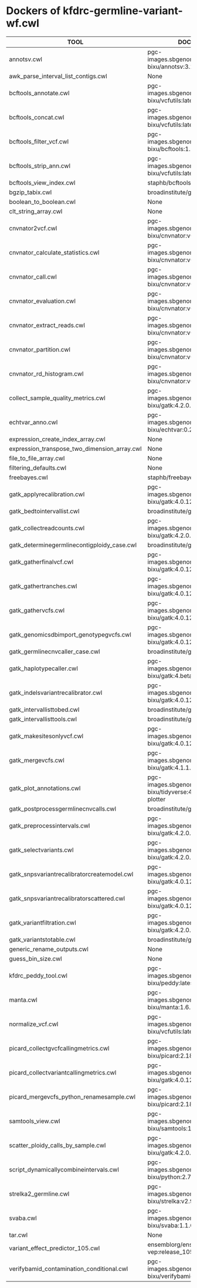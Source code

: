 # Dockers of kfdrc-germline-variant-wf.cwl

TOOL|DOCKER
-|-
annotsv.cwl|pgc-images.sbgenomics.com/d3b-bixu/annotsv:3.1.1
awk_parse_interval_list_contigs.cwl|None
bcftools_annotate.cwl|pgc-images.sbgenomics.com/d3b-bixu/vcfutils:latest
bcftools_concat.cwl|pgc-images.sbgenomics.com/d3b-bixu/vcfutils:latest
bcftools_filter_vcf.cwl|pgc-images.sbgenomics.com/d3b-bixu/bcftools:1.20
bcftools_strip_ann.cwl|pgc-images.sbgenomics.com/d3b-bixu/vcfutils:latest
bcftools_view_index.cwl|staphb/bcftools:1.17
bgzip_tabix.cwl|broadinstitute/gatk:4.4.0.0
boolean_to_boolean.cwl|None
clt_string_array.cwl|None
cnvnator2vcf.cwl|pgc-images.sbgenomics.com/d3b-bixu/cnvnator:v0.4.1
cnvnator_calculate_statistics.cwl|pgc-images.sbgenomics.com/d3b-bixu/cnvnator:v0.4.1
cnvnator_call.cwl|pgc-images.sbgenomics.com/d3b-bixu/cnvnator:v0.4.1
cnvnator_evaluation.cwl|pgc-images.sbgenomics.com/d3b-bixu/cnvnator:v0.4.1
cnvnator_extract_reads.cwl|pgc-images.sbgenomics.com/d3b-bixu/cnvnator:v0.4.1
cnvnator_partition.cwl|pgc-images.sbgenomics.com/d3b-bixu/cnvnator:v0.4.1
cnvnator_rd_histogram.cwl|pgc-images.sbgenomics.com/d3b-bixu/cnvnator:v0.4.1
collect_sample_quality_metrics.cwl|pgc-images.sbgenomics.com/d3b-bixu/gatk:4.2.0.0R
echtvar_anno.cwl|pgc-images.sbgenomics.com/d3b-bixu/echtvar:0.2.0
expression_create_index_array.cwl|None
expression_transpose_two_dimension_array.cwl|None
file_to_file_array.cwl|None
filtering_defaults.cwl|None
freebayes.cwl|staphb/freebayes:1.3.6
gatk_applyrecalibration.cwl|pgc-images.sbgenomics.com/d3b-bixu/gatk:4.0.12.0
gatk_bedtointervallist.cwl|broadinstitute/gatk:4.4.0.0
gatk_collectreadcounts.cwl|pgc-images.sbgenomics.com/d3b-bixu/gatk:4.2.0.0R
gatk_determinegermlinecontigploidy_case.cwl|broadinstitute/gatk:4.2.0.0
gatk_gatherfinalvcf.cwl|pgc-images.sbgenomics.com/d3b-bixu/gatk:4.0.12.0
gatk_gathertranches.cwl|pgc-images.sbgenomics.com/d3b-bixu/gatk:4.0.12.0
gatk_gathervcfs.cwl|pgc-images.sbgenomics.com/d3b-bixu/gatk:4.0.12.0
gatk_genomicsdbimport_genotypegvcfs.cwl|pgc-images.sbgenomics.com/d3b-bixu/gatk:4.0.12.0
gatk_germlinecnvcaller_case.cwl|broadinstitute/gatk:4.2.0.0
gatk_haplotypecaller.cwl|pgc-images.sbgenomics.com/d3b-bixu/gatk:4.beta.1-3.5
gatk_indelsvariantrecalibrator.cwl|pgc-images.sbgenomics.com/d3b-bixu/gatk:4.0.12.0
gatk_intervallisttobed.cwl|broadinstitute/gatk:4.4.0.0
gatk_intervallisttools.cwl|broadinstitute/gatk:4.4.0.0
gatk_makesitesonlyvcf.cwl|pgc-images.sbgenomics.com/d3b-bixu/gatk:4.0.12.0
gatk_mergevcfs.cwl|pgc-images.sbgenomics.com/d3b-bixu/gatk:4.1.1.0
gatk_plot_annotations.cwl|pgc-images.sbgenomics.com/d3b-bixu/tidyverse:4.4.2-gatk-plotter
gatk_postprocessgermlinecnvcalls.cwl|broadinstitute/gatk:4.2.0.0
gatk_preprocessintervals.cwl|pgc-images.sbgenomics.com/d3b-bixu/gatk:4.2.0.0R
gatk_selectvariants.cwl|pgc-images.sbgenomics.com/d3b-bixu/gatk:4.2.0.0R
gatk_snpsvariantrecalibratorcreatemodel.cwl|pgc-images.sbgenomics.com/d3b-bixu/gatk:4.0.12.0
gatk_snpsvariantrecalibratorscattered.cwl|pgc-images.sbgenomics.com/d3b-bixu/gatk:4.0.12.0
gatk_variantfiltration.cwl|pgc-images.sbgenomics.com/d3b-bixu/gatk:4.2.0.0R
gatk_variantstotable.cwl|broadinstitute/gatk:4.6.1.0
generic_rename_outputs.cwl|None
guess_bin_size.cwl|None
kfdrc_peddy_tool.cwl|pgc-images.sbgenomics.com/d3b-bixu/peddy:latest
manta.cwl|pgc-images.sbgenomics.com/d3b-bixu/manta:1.6.0
normalize_vcf.cwl|pgc-images.sbgenomics.com/d3b-bixu/vcfutils:latest
picard_collectgvcfcallingmetrics.cwl|pgc-images.sbgenomics.com/d3b-bixu/picard:2.18.9R
picard_collectvariantcallingmetrics.cwl|pgc-images.sbgenomics.com/d3b-bixu/gatk:4.0.12.0
picard_mergevcfs_python_renamesample.cwl|pgc-images.sbgenomics.com/d3b-bixu/picard:2.18.9R
samtools_view.cwl|pgc-images.sbgenomics.com/d3b-bixu/samtools:1.15.1
scatter_ploidy_calls_by_sample.cwl|pgc-images.sbgenomics.com/d3b-bixu/gatk:4.2.0.0R
script_dynamicallycombineintervals.cwl|pgc-images.sbgenomics.com/d3b-bixu/python:2.7.13
strelka2_germline.cwl|pgc-images.sbgenomics.com/d3b-bixu/strelka:v2.9.10
svaba.cwl|pgc-images.sbgenomics.com/d3b-bixu/svaba:1.1.0
tar.cwl|None
variant_effect_predictor_105.cwl|ensemblorg/ensembl-vep:release_105.0
verifybamid_contamination_conditional.cwl|pgc-images.sbgenomics.com/d3b-bixu/verifybamid:1.0.2
